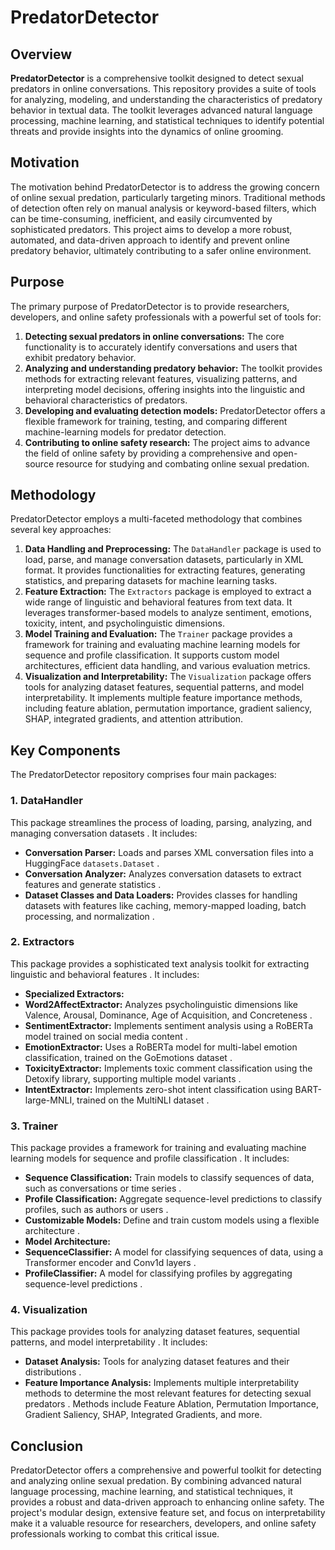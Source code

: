 # PredatorDetector

## Overview

**PredatorDetector** is a comprehensive toolkit designed to detect sexual predators in online conversations. This repository provides a suite of tools for analyzing, modeling, and understanding the characteristics of predatory behavior in textual data. The toolkit leverages advanced natural language processing, machine learning, and statistical techniques to identify potential threats and provide insights into the dynamics of online grooming.

## Motivation

The motivation behind PredatorDetector is to address the growing concern of online sexual predation, particularly targeting minors. Traditional methods of detection often rely on manual analysis or keyword-based filters, which can be time-consuming, inefficient, and easily circumvented by sophisticated predators. This project aims to develop a more robust, automated, and data-driven approach to identify and prevent online predatory behavior, ultimately contributing to a safer online environment.

## Purpose

The primary purpose of PredatorDetector is to provide researchers, developers, and online safety professionals with a powerful set of tools for:

1. **Detecting sexual predators in online conversations:** The core functionality is to accurately identify conversations and users that exhibit predatory behavior.
2. **Analyzing and understanding predatory behavior:** The toolkit provides methods for extracting relevant features, visualizing patterns, and interpreting model decisions, offering insights into the linguistic and behavioral characteristics of predators.
3. **Developing and evaluating detection models:** PredatorDetector offers a flexible framework for training, testing, and comparing different machine-learning models for predator detection.
4. **Contributing to online safety research:** The project aims to advance the field of online safety by providing a comprehensive and open-source resource for studying and combating online sexual predation.

## Methodology

PredatorDetector employs a multi-faceted methodology that combines several key approaches:

1. **Data Handling and Preprocessing:** The `DataHandler` package is used to load, parse, and manage conversation datasets, particularly in XML format. It provides functionalities for extracting features, generating statistics, and preparing datasets for machine learning tasks.
2. **Feature Extraction:** The `Extractors` package is employed to extract a wide range of linguistic and behavioral features from text data. It leverages transformer-based models to analyze sentiment, emotions, toxicity, intent, and psycholinguistic dimensions.
3. **Model Training and Evaluation:** The `Trainer` package provides a framework for training and evaluating machine learning models for sequence and profile classification. It supports custom model architectures, efficient data handling, and various evaluation metrics.
4. **Visualization and Interpretability:** The `Visualization` package offers tools for analyzing dataset features, sequential patterns, and model interpretability. It implements multiple feature importance methods, including feature ablation, permutation importance, gradient saliency, SHAP, integrated gradients, and attention attribution.

## Key Components

The PredatorDetector repository comprises four main packages:

### 1. DataHandler

This package streamlines the process of loading, parsing, analyzing, and managing conversation datasets . It includes:

* **Conversation Parser:** Loads and parses XML conversation files into a HuggingFace `datasets.Dataset` .
* **Conversation Analyzer:** Analyzes conversation datasets to extract features and generate statistics .
* **Dataset Classes and Data Loaders:** Provides classes for handling datasets with features like caching, memory-mapped loading, batch processing, and normalization .

### 2. Extractors

This package provides a sophisticated text analysis toolkit for extracting linguistic and behavioral features . It includes:

* **Specialized Extractors:**
 * **Word2AffectExtractor:** Analyzes psycholinguistic dimensions like Valence, Arousal, Dominance, Age of Acquisition, and Concreteness .
 * **SentimentExtractor:** Implements sentiment analysis using a RoBERTa model trained on social media content .
 * **EmotionExtractor:** Uses a RoBERTa model for multi-label emotion classification, trained on the GoEmotions dataset .
 * **ToxicityExtractor:** Implements toxic comment classification using the Detoxify library, supporting multiple model variants .
 * **IntentExtractor:** Implements zero-shot intent classification using BART-large-MNLI, trained on the MultiNLI dataset .

### 3. Trainer

This package provides a framework for training and evaluating machine learning models for sequence and profile classification . It includes:

* **Sequence Classification:** Train models to classify sequences of data, such as conversations or time series .
* **Profile Classification:** Aggregate sequence-level predictions to classify profiles, such as authors or users .
* **Customizable Models:** Define and train custom models using a flexible architecture .
* **Model Architecture:**
 * **SequenceClassifier:** A model for classifying sequences of data, using a Transformer encoder and Conv1d layers .
 * **ProfileClassifier:** A model for classifying profiles by aggregating sequence-level predictions .

### 4. Visualization

This package provides tools for analyzing dataset features, sequential patterns, and model interpretability . It includes:

* **Dataset Analysis:** Tools for analyzing dataset features and their distributions .
* **Feature Importance Analysis:** Implements multiple interpretability methods to determine the most relevant features for detecting sexual predators . Methods include Feature Ablation, Permutation Importance, Gradient Saliency, SHAP, Integrated Gradients, and more.

## Conclusion

PredatorDetector offers a comprehensive and powerful toolkit for detecting and analyzing online sexual predation. By combining advanced natural language processing, machine learning, and statistical techniques, it provides a robust and data-driven approach to enhancing online safety. The project's modular design, extensive feature set, and focus on interpretability make it a valuable resource for researchers, developers, and online safety professionals working to combat this critical issue.
